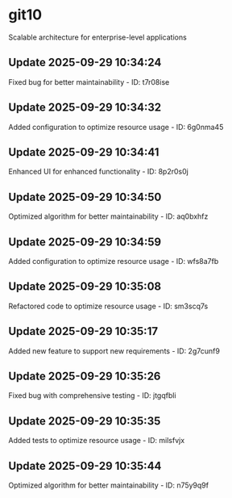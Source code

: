 # git10
Scalable architecture for enterprise-level applications

## Update 2025-09-29 10:34:24
Fixed bug for better maintainability - ID: t7r08ise


## Update 2025-09-29 10:34:32
Added configuration to optimize resource usage - ID: 6g0nma45


## Update 2025-09-29 10:34:41
Enhanced UI for enhanced functionality - ID: 8p2r0s0j


## Update 2025-09-29 10:34:50
Optimized algorithm for better maintainability - ID: aq0bxhfz


## Update 2025-09-29 10:34:59
Added configuration to optimize resource usage - ID: wfs8a7fb


## Update 2025-09-29 10:35:08
Refactored code to optimize resource usage - ID: sm3scq7s


## Update 2025-09-29 10:35:17
Added new feature to support new requirements - ID: 2g7cunf9


## Update 2025-09-29 10:35:26
Fixed bug with comprehensive testing - ID: jtgqfbli


## Update 2025-09-29 10:35:35
Added tests to optimize resource usage - ID: milsfvjx


## Update 2025-09-29 10:35:44
Optimized algorithm for better maintainability - ID: n75y9q9f

